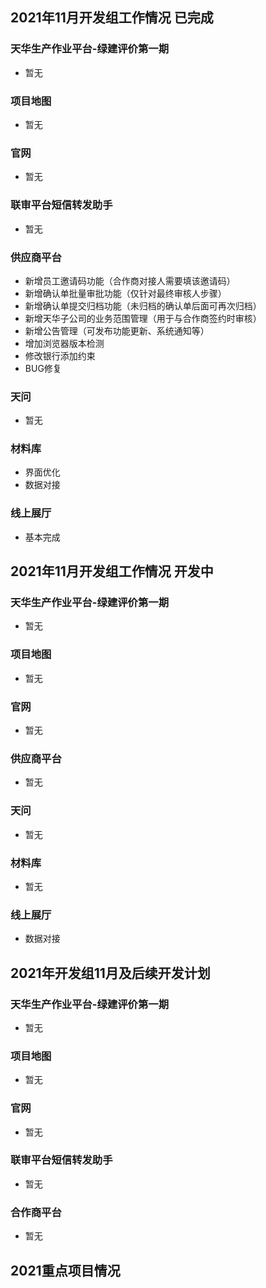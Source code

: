## 2021年11月开发组工作情况 已完成

### 天华生产作业平台-绿建评价第一期

- 暂无

### 项目地图

- 暂无

### 官网

- 暂无

### 联审平台短信转发助手

- 暂无

### 供应商平台

- 新增员工邀请码功能（合作商对接人需要填该邀请码）
- 新增确认单批量审批功能（仅针对最终审核人步骤）
- 新增确认单提交归档功能（未归档的确认单后面可再次归档）
- 新增天华子公司的业务范围管理（用于与合作商签约时审核）
- 新增公告管理（可发布功能更新、系统通知等）
- 增加浏览器版本检测
- 修改银行添加约束
- BUG修复

### 天问

- 暂无

### 材料库

- 界面优化
- 数据对接

### 线上展厅

- 基本完成

## 2021年11月开发组工作情况 开发中

### 天华生产作业平台-绿建评价第一期

- 暂无

### 项目地图

- 暂无

### 官网

- 暂无

### 供应商平台

- 暂无

### 天问

- 暂无

### 材料库

- 暂无

### 线上展厅

- 数据对接

## 2021年开发组11月及后续开发计划

### 天华生产作业平台-绿建评价第一期

- 暂无

### 项目地图

- 暂无

### 官网

- 暂无

### 联审平台短信转发助手

- 暂无

### 合作商平台

- 暂无

## 2021重点项目情况
